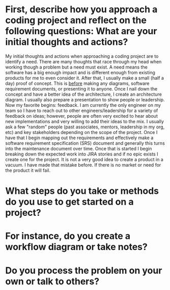 # First, describe how you approach a coding project and reflect on the following questions: What are your initial thoughts and actions?
My initial thoughts and actions when approaching a coding project are to identify a need.  There are many thoughts that race through my head when working though a problem but a need must exist.  A need means the software has a big enough impact and is different enough from existing products for me to even consider it.  After that, I usually make a small (half a day) proof of concept.  This is <u>before</u> making any diagrams, software requirement documents, or presenting it to anyone.  Once I nail down the concept and have a better idea of the architecture, I create an architecture diagram.  I usually also prepare a presentation to show people or leadership.  Now my favorite begins: feedback.  I am currently the only engineer on my team so I have to reach out to other engineers/leadership for a variety of feedback on ideas; however, people are often very excited to hear about new implementations and very willing to add their ideas to the mix.  I usually ask a few "random" people (past associates, mentors, leadership in my org, etc) and key stakeholders depending on the scope of the project.  Once I have that I begin mapping out the requirements and effectively make a software requirement specification (SRS) document and generally this turns into the maintenance document over time.  Once that is started I begin breaking down the expected work into JIRA stories and if no epic exists I create one for the project.  It is not a very good idea to create a product in a vacuum.  I have made that mistake before.  If there is no market or need for the product it will fail.
# What steps do you take or methods do you use to get started on a project?

# For instance, do you create a workflow diagram or take notes?

# Do you process the problem on your own or talk to others?
